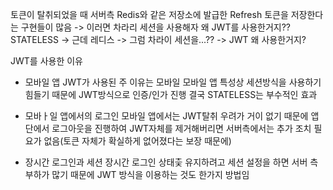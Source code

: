 토큰이 탈취되었을 때
서버측 Redis와 같은 저장소에 발급한 Refresh 토큰을 저장한다는 구현들이 많음
-> 이러면 차라리 세션을 사용해자 왜 JWT를 사용한거지??
STATELESS -> 근데 레디스 -> 그럼 차라이 세션을...?? -> JWT 왜 사용한거지?

JWT를 사용한 이유
- 모바일 앱
JWT가 사용된 주 이유는 모바일
모바일 앱 특성상 세션방식을 사용하기 힘들기 때문에
JWT방식으로 인증/인가 진행
결국 STATELESS는 부수적인 효과

- 모바ㅏ일 앱에서의 로그인
모바일 앱에서는 JWT탈취 우려가 거이 없기 때문에 앱단에서 로그아웃을 진행하여
JWT자체를 제거해버리면
서버측에서는 추가 조치 필요가 없음(토큰 자체가 확실하게 없어졌다는 보장 때문에)

- 장시간 로그인과 세션
장시간 로그인 상태츷 유지하려고 세션 설정을 하면 서버 측 부하가 많기 때문에
JWT 방식을 이용하는 것도 한가지 방법임


